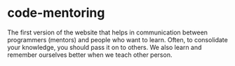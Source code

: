 # code-mentoring
The first version of the website that helps in communication between programmers (mentors) and people who want to learn. Often, to consolidate your knowledge, you should pass it on to others. We also learn and remember ourselves better when we teach other person.
